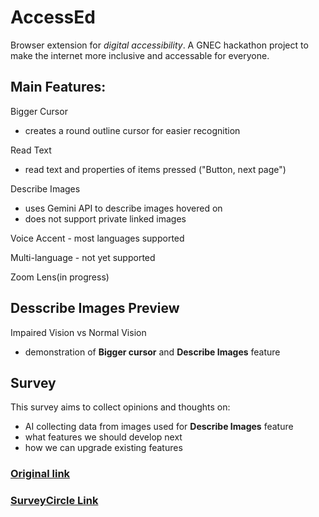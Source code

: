 # AccessEd
Browser extension for *digital accessibility*.
A GNEC hackathon project to make the internet more inclusive and accessable for everyone.

## Main Features:
Bigger Cursor
- creates a round outline cursor for easier recognition

Read Text 
- read text and properties of items pressed ("Button, next page")

Describe Images 
- uses Gemini API to describe images hovered on 
- does not support private linked images

Voice Accent - most languages supported

Multi-language - not yet supported

Zoom Lens(in progress)


## Desscribe Images Preview

Impaired Vision vs Normal Vision
- demonstration of **Bigger cursor** and **Describe Images** feature

## Survey
This survey aims to collect opinions and thoughts on:
- AI collecting data from images used for **Describe Images** feature
- what features we should develop next
- how we can upgrade existing features
### [Original link](https://forms.cloud.microsoft/r/ZgkMpsbCRg)
### [SurveyCircle Link](https://www.surveycircle.com/survey/3RT3CW/ai-powered-screen-reader-for-digital-accessibility/)


